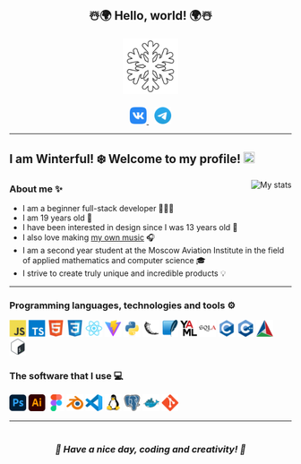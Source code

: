 <h2 align="center">☃️🌍 Hello, world! 🌍☃️</h2>

<div align="center" style="margin: 20px 0px">
  <a href="https://github.com/Winterfulllll">
    <img alt="My logo" width="100px" src="./img/winterful_logo_snowflake.png" />
  </a>
</div>

<div id="badges" align="center">
  <a href="https://vk.com/winterfuldead" style="margin-right: 10px">
    <img alt="VK Page" width="30px" src="./img/vk.png" />
  </a>
  <a href="https://t.me/winterful">
    <img alt="Telegram" width="30px" src="./img/tg.png" />
  </a>
</div>

---

## I am **Winterful**! ❄️ Welcome to my profile! <img src="https://media.giphy.com/media/hvRJCLFzcasrR4ia7z/giphy.gif" width="20px" height="20px">

<a href="https://github.com/anuraghazra/github-readme-stats">
  <img align="right" alt="My stats" src="https://github-readme-stats.vercel.app/api/top-langs/?username=winterfulllll&layout=compact" />
</a>

### About me ✨

- I am a beginner full-stack developer 👨🏻‍💻
- I am 19 years old 🎂
- I have been interested in design since I was 13 years old 🎨
- I also love making [my own music](https://band.link/winterful) 🎧
- I am a second year student at the Moscow Aviation Institute in the field of applied mathematics and computer science 🎓
- I strive to create truly unique and incredible products 💡

---

### Programming languages, technologies and tools ⚙️

<div>
  <img src="https://github.com/devicons/devicon/blob/master/icons/javascript/javascript-original.svg" alt="JavaScript" width="30px">
  <img src="https://github.com/devicons/devicon/blob/master/icons/typescript/typescript-original.svg" alt="TypeScript" width="30px">
  <img src="https://github.com/devicons/devicon/blob/master/icons/html5/html5-original.svg" alt="HTML" width="30px">
  <img src="https://github.com/devicons/devicon/blob/master/icons/css3/css3-original.svg" alt="CSS" width="30px">
  <img src="https://github.com/devicons/devicon/blob/master/icons/react/react-original.svg" alt="ReactJS" width="30px">
  <img src="https://github.com/devicons/devicon/blob/master/icons/vitejs/vitejs-original.svg" alt="Vite" width="30px">
  <img src="https://github.com/devicons/devicon/blob/master/icons/python/python-original.svg" alt="Python" width="30px">
  <img src="https://github.com/devicons/devicon/blob/master/icons/flask/flask-original.svg" alt="Flask" width="30px">
  <img src="https://github.com/devicons/devicon/blob/master/icons/sqlite/sqlite-original.svg" alt="SQLite" width="30px">
  <img src="https://github.com/devicons/devicon/blob/master/icons/yaml/yaml-original.svg" alt="YAML" width="30px">
  <img src="https://github.com/devicons/devicon/blob/master/icons/sqlalchemy/sqlalchemy-original.svg" alt="SQLAlchemy" width="30px">
  <img src="https://github.com/devicons/devicon/blob/master/icons/c/c-original.svg" alt="C" width="30px">
  <img src="https://github.com/devicons/devicon/blob/master/icons/cplusplus/cplusplus-original.svg" alt="C++" width="30px">
  <img src="https://github.com/devicons/devicon/blob/master/icons/cmake/cmake-original.svg" alt="CMake" width="30px">
  <img src="https://github.com/devicons/devicon/blob/master/icons/bash/bash-original.svg" alt="Bash" width="30px">
</div>

### The software that I use 💻

<div>
  <img src="https://github.com/devicons/devicon/blob/master/icons/photoshop/photoshop-original.svg" alt="Adobe Photoshop" width="30px">
  <img src="./img/adobe_illustrator.png" alt="Adobe Illustrator" width="30px">
  <img src="https://github.com/devicons/devicon/blob/master/icons/figma/figma-original.svg" alt="Figma" width="30px">
  <img src="https://github.com/devicons/devicon/blob/master/icons/blender/blender-original.svg" alt="Blender" width="30px">
  <img src="https://github.com/devicons/devicon/blob/master/icons/vscode/vscode-original.svg" alt="VS Code" width="30px">
  <img src="https://github.com/devicons/devicon/blob/master/icons/linux/linux-original.svg" alt="Linux" width="30px">
  <img src="https://github.com/devicons/devicon/blob/master/icons/postgresql/postgresql-original.svg" alt="PostgreSQL" width="30px">
  <img src="https://github.com/devicons/devicon/blob/master/icons/docker/docker-original.svg" alt="Docker" width="30px">
  <img src="https://github.com/devicons/devicon/blob/master/icons/git/git-original.svg" alt="Git" width="30px">
</div>

---

<h3 align="center" style="margin: 40px 0px"><i>🩵 Have a nice day, coding and creativity! 🩵</i></h3>
